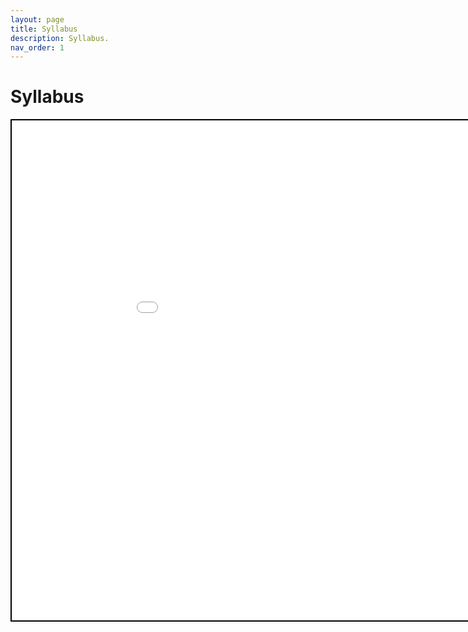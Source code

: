 ```yaml
---
layout: page
title: Syllabus
description: Syllabus.
nav_order: 1
---
```


# Syllabus 


<iframe src="./docs/DecisionAnalysis_Syllabus.pdf" height="800" width="1000" style="border:2px solid black;" title="Syllabus"> </iframe>
